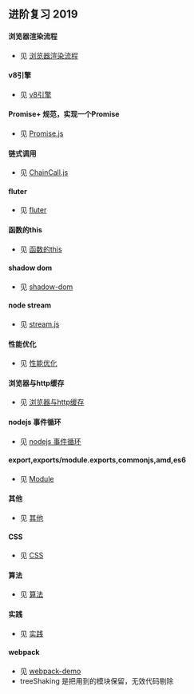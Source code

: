 ## 进阶复习 2019

#### 浏览器渲染流程
- 见 [浏览器渲染流程](./file/浏览器渲染流程.md)

#### v8引擎
- 见 [v8引擎](./file/v8引擎.md)

#### Promise+ 规范，实现一个Promise
- 见 [Promise.js](./js/Promise.js)

#### 链式调用
- 见 [ChainCall.js](./js/ChainCall.js)

#### fluter
- 见 [fluter](./file/fluter.md)

#### 函数的this
- 见 [函数的this](./file/函数的this.md)

#### shadow dom
- 见 [shadow-dom](./file/shadow-dom.md)

#### node stream
- 见 [stream.js](./js/stream.js)

#### 性能优化
- 见 [性能优化](./file/性能优化.md)

#### 浏览器与http缓存
- 见 [浏览器与http缓存](./file/浏览器与http缓存.md)

#### nodejs 事件循环
- 见 [nodejs 事件循环](./file/nodejs事件循环.md)

#### export,exports/module.exports,commonjs,amd,es6
- 见 [Module](./file/Module.md)

#### 其他
- 见 [其他](./file/其他.md)

#### CSS
- 见 [CSS](./file/css.md)

#### 算法
- 见 [算法](./file/算法.md)

#### 实践
- 见 [实践](./file/实践.md)

#### webpack
- 见 [webpack-demo](https://github.com/wayshon/webpack-demo)
- treeShaking 是把用到的模块保留，无效代码剔除